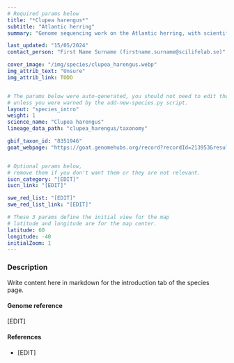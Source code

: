 ```yaml
---
# Required params below
title: "*Clupea harengus*"
subtitle: "Atlantic herring"
summary: "Genome sequencing work on the Atlantic herring, with scientific name Clupea harengus."

last_updated: "15/05/2024"
contact_person: "First Name Surname (firstname.surname@scilifelab.se)"

cover_image: "/img/species/clupea_harengus.webp"
img_attrib_text: "Unsure"
img_attrib_link: TODO


# The params below were auto-generated, you should not need to edit them...
# unless you were warned by the add-new-species.py script.
layout: "species_intro"
weight: 1
science_name: "Clupea harengus"
lineage_data_path: "clupea_harengus/taxonomy"

gbif_taxon_id: "8351946"
goat_webpage: "https://goat.genomehubs.org/record?recordId=213953&result=taxon&taxonomy=ncbi#Parnassius%20mnemosyne"


# Optional params below,
# remove them if you don't want them or they are not relevant.
iucn_category: "[EDIT]"
iucn_link: "[EDIT]"

swe_red_list: "[EDIT]"
swe_red_list_link: "[EDIT]"

# These 3 params define the initial view for the map
# latitude and longitude are for the map center.
latitude: 60
longitude: -40
initialZoom: 1
---
```


### Description

Write content here in markdown for the introduction tab of the species page.

#### Genome reference

[EDIT]

#### References

- [EDIT]
